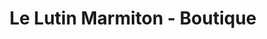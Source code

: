 ---
title: "Le Lutin Marmiton - Boutique"
url: /saint-elie-de-caxton/le-lutin-marmiton-boutique/
shop: gift
---